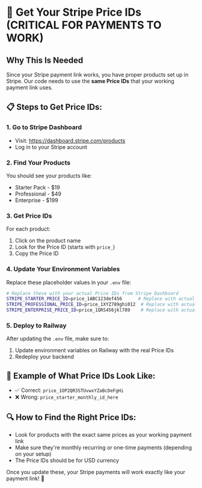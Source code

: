 # 🔑 Get Your Stripe Price IDs (CRITICAL FOR PAYMENTS TO WORK)

## Why This Is Needed
Since your Stripe payment link works, you have proper products set up in Stripe. Our code needs to use the **same Price IDs** that your working payment link uses.

## 📋 Steps to Get Price IDs:

### 1. Go to Stripe Dashboard
- Visit: https://dashboard.stripe.com/products
- Log in to your Stripe account

### 2. Find Your Products
You should see your products like:
- Starter Pack - $19
- Professional - $49  
- Enterprise - $199

### 3. Get Price IDs
For each product:
1. Click on the product name
2. Look for the Price ID (starts with `price_`)
3. Copy the Price ID

### 4. Update Your Environment Variables

Replace these placeholder values in your `.env` file:

```bash
# Replace these with your actual Price IDs from Stripe Dashboard
STRIPE_STARTER_PRICE_ID=price_1ABC123def456      # Replace with actual ID
STRIPE_PROFESSIONAL_PRICE_ID=price_1XYZ789ghi012  # Replace with actual ID  
STRIPE_ENTERPRISE_PRICE_ID=price_1QRS456jkl789    # Replace with actual ID
```

### 5. Deploy to Railway
After updating the `.env` file, make sure to:
1. Update environment variables on Railway with the real Price IDs
2. Redeploy your backend

## 🎯 Example of What Price IDs Look Like:
- ✅ Correct: `price_1OP2QR3STUvwxYZaBcDeFgHi`
- ❌ Wrong: `price_starter_monthly_id_here`

## 🔍 How to Find the Right Price IDs:
- Look for products with the exact same prices as your working payment link
- Make sure they're monthly recurring or one-time payments (depending on your setup)
- The Price IDs should be for USD currency

Once you update these, your Stripe payments will work exactly like your payment link! 🚀
